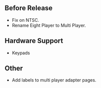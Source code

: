 ## Before Release

- Fix on NTSC.
- Rename Eight Player to Multi Player. 

## Hardware Support

- Keypads

## Other

- Add labels to multi player adapter pages.

